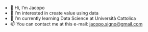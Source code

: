 - 👋 Hi, I’m Jacopo
- 👀 I’m interested in create value using data
- 🌱 I’m currently learning Data Science at Università Cattolica 
- 📫 You can contact me at this e-mail: jacopo.signo@gmail.com

<!---
Jacoposigno1999/Jacoposigno1999 is a ✨ special ✨ repository because its `README.md` (this file) appears on your GitHub profile.
You can click the Preview link to take a look at your changes.
--->
